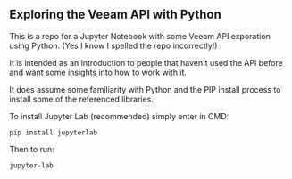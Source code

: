 ## Exploring the Veeam API with Python

This is a repo for a Jupyter Notebook with some Veeam API exporation using Python. (Yes I know I spelled the repo incorrectly!)

It is intended as an introduction to people that haven't used the API before and want some insights into how to work with it.

It does assume some familiarity with Python and the PIP install process to install some of the referenced libraries.

To install Jupyter Lab (recommended) simply enter in CMD:

    pip install jupyterlab

Then to run:

    jupyter-lab
